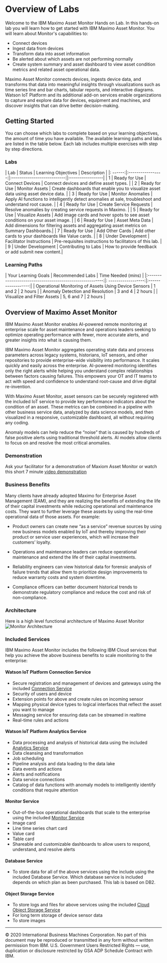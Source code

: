 # Overview of Labs

Welcome to the IBM Maximo Asset Monitor Hands on Lab.  In this hands-on lab you will learn how to get started with IBM Maximo Asset Monitor. You will learn about Monitor's capabilities to:

* Connect devices
* Ingest data from devices
* Transform data into asset information
* Be alerted about which assets are not performing normally
* Create system summary and asset dashboard to view asset condition metrics and related asset operational data.

Maximo Asset Monitor connects devices, ingests device data, and transforms that data into meaningful insights through visualizations such as time series line and bar charts, tabular reports, and interactive diagrams. Watson IoT Platform and its additional add-on services enable organizations to capture and explore data for devices, equipment and machines, and discover insights that can drive better decision-making.

## Getting Started

You can choose which labs to complete based on your learning objectives,  the amount of time you have available. The available learning paths and labs are listed in the table below.  Each lab includes multiple exercises with step by step directions.  

### Labs

|  Lab    | Status            | Learning Objectives         | Description      |
|: ------:|:-----------------:|:---------------------------:|:-----------------|
| 1       | Ready for Use     |  Connect Devices            | Connect devices and define asset types.     |
| 2       | Ready for Use     |  Monitor Assets             | Create dashboards that enable you to visualize asset data using asset device data. |
| 3       | Ready for Use     |  Monitor Anomalies          | Apply AI functions to intelligently detect anomalies at sale, troubleshoot and understand root cause.     |
| 4       | Ready for Use     |  Create Service Requests    | Resolve anomalies by creating service requests in Maximo. |
| 5       | Ready for Use     |  Visualize Assets           | Add image cards and hover spots to see asset conditions on your asset image. |
| 6       | Ready for Use     |  Asset Meta Data            | Add dimensions for filtering assets and aggregating asset metrics on Summary Dashboards.|
| 7       | Ready for Use     |  Add Other Cards            | Add other cards to your dashboards like Value cards. |
| 8       | Under Development |  Facilitator Instructions   | Pre-requisites instructions to facilitators of this lab. |
| 9       | Under Development |  Contributing to Labs       | How to provide feedback or add submit new content.|

### Learning Paths

|  Your Learning Goals                                     | Recommended Labs    | Time Needed (mins) |
|:--------------------------------------------------------:|: ------------------:|:------------------:|
|  Operational Monitoring of Assets Using Device Sensors   | 1 and 2             |     2 hours        |
|  Anomaly Detection and Resolution                        | 3 and 4             |     2 hours        |
|  Visualize and Filter Assets                             | 5, 6 and 7          |     2 hours        |


## Overview of Maximo Asset Monitor

IBM Maximo Asset Monitor enables AI-powered remote monitoring at enterprise scale for asset maintenance and operations leaders seeking to optimize operating performance with fewer, more accurate alerts, and greater insights into what is causing them.

IBM Maximo Asset Monitor aggregates operating state data and process parameters across legacy systems, historians, IoT sensors, and other repositories to provide enterprise-wide visibility into performance. It scales quickly and easily across the enterprise. AI-powered monitoring identifies only the right alerts while helping you understand complex relationships between factors causing failures. This empowers your OT and IT teams to act with speed and confidence to understand root-cause and drive digital re-invention.

With Maximo Asset Monitor, asset sensors can be securely registered with the included IoT service to provide key performance indicators about the condition of an asset. These metrics can be combined in a pipeline with other business service data, analyzed by data science models, and then visualized in a responsive, customizable dashboard, all without requiring any coding.

Anomaly models can help reduce the “noise” that is caused by hundreds of false positive alerts using traditional threshold alerts. AI models allow clients to focus on and resolve the most critical anomalies.

###  Demonstration

Ask your facilitator for a demonstration of Maxiom Asset Monitor or watch this short 7 minute [video demonstration](https://youtu.be/IyQgRwAseLU)

### Business Benefits

Many clients have already adopted Maximo for Enterprise Asset Management (EAM), and they are realizing the benefits of extending the life of their capital investments while reducing operational and maintenance costs. They want to further leverage these assets by using the real-time operational data of those assets. For example:

* Product owners can create new “as a service” revenue sources by using new business models enabled by IoT and thereby improving their product or service user experiences, which will increase their customers’ loyalty.

* Operations and maintenance leaders can reduce operational maintenance and extend the life of their capital investments.

* Reliability engineers can view historical data for forensic analysis of failure trends that allow them to prioritize design improvements to reduce warranty costs and system downtime.

* Compliance officers can better document historical trends to demonstrate regulatory compliance and reduce the cost and risk of non-compliance.

### Architecture

Here is a high level functional architecture of Maximo Asset Monitor
![Monitor Architecture](img/architecture.png)

### Included Services
IBM Maximo Asset Monitor includes the following IBM Cloud services that help you achieve the above business benefits to scale monitoring to the enterprise:

#### Watson IoT Platform Connection Service
* Secure registration and management of devices and gateways using the included [Connection Service](https://www.ibm.com/support/knowledgecenter/SSQR84_monitor/iot/developing/develop.html)
* Security of users and device
* Extension points for above and create rules on incoming sensor
* Mapping physical device types to logical interfaces that reflect the asset you want to manage
* Messaging service for ensuring data can be streamed in realtime
* Real-time rules and actions

#### Watson IoT Platform Analytics Service

* Data processing and analysis of historical data using the included [Analytics Service](https://www.ibm.com/support/knowledgecenter/SSQR84_monitor/iot/analytics/as_overview.html)
* Data cleansing and transformation
* Job scheduling
* Pipeline analysis and data loading to the data lake
* Data events and actions
* Alerts and notifications
* Data service connections
* Catalog of data functions with anomaly models to intelligently identify conditions that require attention

#### Monitor Service

* Out-of-the-box operational dashboards that scale to the enterprise using the included [Monitor Service](https://www.ibm.com/support/knowledgecenter/SSQR84_monitor/iot/kc_welcome_mon.html)
* Image card
* Line time series chart card
* Value card
* Table card
* Shareable and customizable dashboards to allow users to respond, understand, and resolve alerts

#### Database Service

* To store data for all of the above services using the include using the included Database Service.  Which database service is included depends on which plan as been purchased. This lab is based on DB2.

#### Object Storage Service

* To store logs and files for above services using the included [Cloud Object Storage Service](https://www.ibm.com/support/knowledgecenter/SSQR84_monitor/iot/analytics/as_logs.html)
* For long term storage of device sensor data
* To store images

---
© 2020 International Business Machines Corporation.  No part of this document may be reproduced or transmitted in any form without written permission from IBM.  U.S. Government Users Restricted Rights — use, duplication or disclosure restricted by GSA ADP Schedule Contract with IBM.
